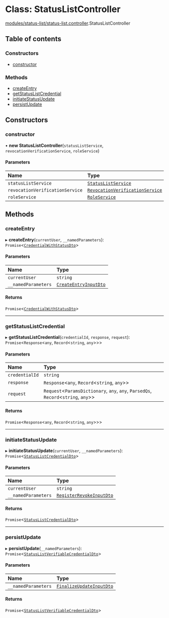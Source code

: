 # Class: StatusListController

[modules/status-list/status-list.controller](../modules/modules_status_list_status_list_controller.md).StatusListController

## Table of contents

### Constructors

- [constructor](modules_status_list_status_list_controller.StatusListController.md#constructor)

### Methods

- [createEntry](modules_status_list_status_list_controller.StatusListController.md#createentry)
- [getStatusListCredential](modules_status_list_status_list_controller.StatusListController.md#getstatuslistcredential)
- [initiateStatusUpdate](modules_status_list_status_list_controller.StatusListController.md#initiatestatusupdate)
- [persistUpdate](modules_status_list_status_list_controller.StatusListController.md#persistupdate)

## Constructors

### constructor

• **new StatusListController**(`statusListService`, `revocationVerificationService`, `roleService`)

#### Parameters

| Name | Type |
| :------ | :------ |
| `statusListService` | [`StatusListService`](modules_status_list_status_list_service.StatusListService.md) |
| `revocationVerificationService` | [`RevocationVerificationService`](modules_claim_services_revocation_verification_service.RevocationVerificationService.md) |
| `roleService` | [`RoleService`](modules_role_role_service.RoleService.md) |

## Methods

### createEntry

▸ **createEntry**(`currentUser`, `__namedParameters`): `Promise`<[`CredentialWithStatusDto`](modules_status_list_dtos_credential_status_dto.CredentialWithStatusDto.md)\>

#### Parameters

| Name | Type |
| :------ | :------ |
| `currentUser` | `string` |
| `__namedParameters` | [`CreateEntryInputDto`](modules_status_list_dtos_create_entry_input_dto.CreateEntryInputDto.md) |

#### Returns

`Promise`<[`CredentialWithStatusDto`](modules_status_list_dtos_credential_status_dto.CredentialWithStatusDto.md)\>

___

### getStatusListCredential

▸ **getStatusListCredential**(`credentialId`, `response`, `request`): `Promise`<`Response`<`any`, `Record`<`string`, `any`\>\>\>

#### Parameters

| Name | Type |
| :------ | :------ |
| `credentialId` | `string` |
| `response` | `Response`<`any`, `Record`<`string`, `any`\>\> |
| `request` | `Request`<`ParamsDictionary`, `any`, `any`, `ParsedQs`, `Record`<`string`, `any`\>\> |

#### Returns

`Promise`<`Response`<`any`, `Record`<`string`, `any`\>\>\>

___

### initiateStatusUpdate

▸ **initiateStatusUpdate**(`currentUser`, `__namedParameters`): `Promise`<[`StatusListCredentialDto`](modules_status_list_dtos_status_list_credential_dto.StatusListCredentialDto.md)\>

#### Parameters

| Name | Type |
| :------ | :------ |
| `currentUser` | `string` |
| `__namedParameters` | [`RegisterRevokeInputDto`](modules_status_list_dtos_register_revoke_input_dto.RegisterRevokeInputDto.md) |

#### Returns

`Promise`<[`StatusListCredentialDto`](modules_status_list_dtos_status_list_credential_dto.StatusListCredentialDto.md)\>

___

### persistUpdate

▸ **persistUpdate**(`__namedParameters`): `Promise`<[`StatusListVerifiableCredentialDto`](modules_status_list_dtos_status_list_verifiable_credential_dto.StatusListVerifiableCredentialDto.md)\>

#### Parameters

| Name | Type |
| :------ | :------ |
| `__namedParameters` | [`FinalizeUpdateInputDto`](modules_status_list_dtos_sign_revoke_input_dto.FinalizeUpdateInputDto.md) |

#### Returns

`Promise`<[`StatusListVerifiableCredentialDto`](modules_status_list_dtos_status_list_verifiable_credential_dto.StatusListVerifiableCredentialDto.md)\>
